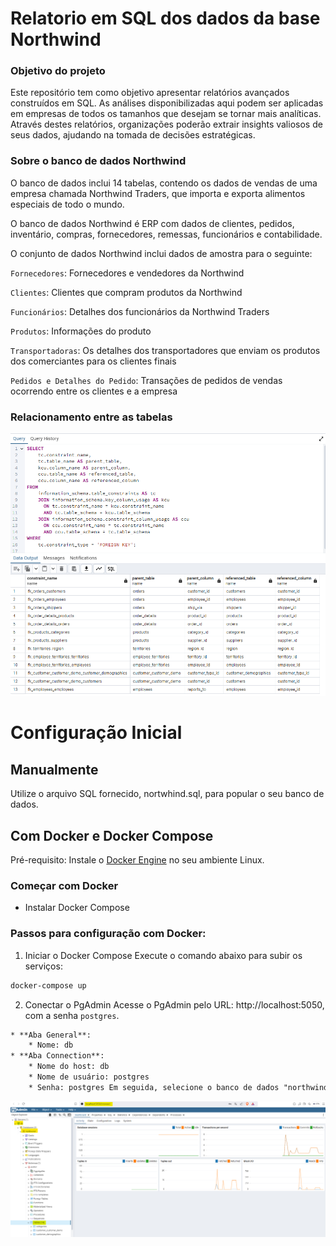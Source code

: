 # Relatorio em SQL dos dados da base Northwind

### Objetivo do projeto
Este repositório tem como objetivo apresentar relatórios avançados construídos em SQL. As análises disponibilizadas aqui podem ser aplicadas em empresas de todos os tamanhos que desejam se tornar mais analíticas. Através destes relatórios, organizações poderão extrair insights valiosos de seus dados, ajudando na tomada de decisões estratégicas.


### Sobre o banco de dados Northwind
O banco de dados inclui 14 tabelas, contendo os dados de vendas de uma empresa chamada Northwind Traders, que importa e exporta alimentos especiais de todo o mundo.

O banco de dados Northwind é ERP com dados de clientes, pedidos, inventário, compras, fornecedores, remessas, funcionários e contabilidade.

O conjunto de dados Northwind inclui dados de amostra para o seguinte:

`Fornecedores`: Fornecedores e vendedores da Northwind

`Clientes`: Clientes que compram produtos da Northwind

`Funcionários`: Detalhes dos funcionários da Northwind 
Traders

`Produtos`: Informações do produto

`Transportadoras`: Os detalhes dos transportadores que enviam os produtos dos comerciantes para os clientes finais

`Pedidos e Detalhes do Pedido`: Transações de pedidos de vendas ocorrendo entre os clientes e a empresa


### Relacionamento entre as tabelas
![relacao_sql](pictures/relacao_sql.png)

# Configuração Inicial

## Manualmente
Utilize o arquivo SQL fornecido, nortwhind.sql, para popular o seu banco de dados.

## Com Docker e Docker Compose
Pré-requisito: Instale o [Docker Engine](https://docs.docker.com/engine/install/ubuntu/) no seu ambiente Linux.

### Começar com Docker
- Instalar Docker Compose

### Passos para configuração com Docker:
1. Iniciar o Docker Compose Execute o comando abaixo para subir os serviços:

~~~html
docker-compose up
~~~

2. Conectar o PgAdmin Acesse o PgAdmin pelo URL: http://localhost:5050, com a senha `postgres`.

~~~html
* **Aba General**:
    * Nome: db
* **Aba Connection**:
    * Nome do host: db
    * Nome de usuário: postgres
    * Senha: postgres Em seguida, selecione o banco de dados "northwind".
~~~

![exemplo_finalizado](pictures/2_sql.png)

